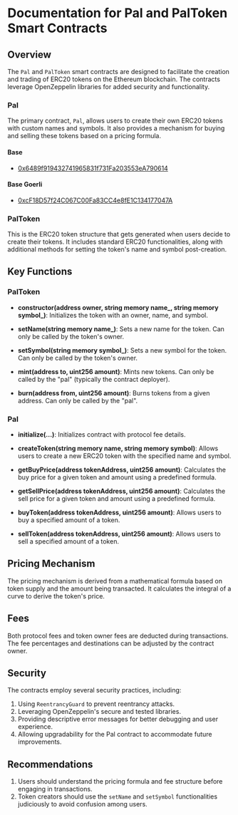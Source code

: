 # Documentation for Pal and PalToken Smart Contracts

## Overview
The `Pal` and `PalToken` smart contracts are designed to facilitate the creation and trading of ERC20 tokens on the Ethereum blockchain. The contracts leverage OpenZeppelin libraries for added security and functionality.

### Pal
The primary contract, `Pal`, allows users to create their own ERC20 tokens with custom names and symbols. It also provides a mechanism for buying and selling these tokens based on a pricing formula.

#### Base
- [0x6489f919432741965831f731Fa203553eA790614](https://basescan.org/address/0x6489f919432741965831f731Fa203553eA790614)

#### Base Goerli
- [0xcF18D57f24C067C00Fa83CC4e8fE1C134177047A](https://goerli.basescan.org/address/0xcF18D57f24C067C00Fa83CC4e8fE1C134177047A)

### PalToken
This is the ERC20 token structure that gets generated when users decide to create their tokens. It includes standard ERC20 functionalities, along with additional methods for setting the token's name and symbol post-creation.

## Key Functions

### PalToken

- **constructor(address owner, string memory name_, string memory symbol_)**: Initializes the token with an owner, name, and symbol.
  
- **setName(string memory name_)**: Sets a new name for the token. Can only be called by the token's owner.

- **setSymbol(string memory symbol_)**: Sets a new symbol for the token. Can only be called by the token's owner.

- **mint(address to, uint256 amount)**: Mints new tokens. Can only be called by the "pal" (typically the contract deployer).

- **burn(address from, uint256 amount)**: Burns tokens from a given address. Can only be called by the "pal".

### Pal

- **initialize(...)**: Initializes contract with protocol fee details.

- **createToken(string memory name, string memory symbol)**: Allows users to create a new ERC20 token with the specified name and symbol.

- **getBuyPrice(address tokenAddress, uint256 amount)**: Calculates the buy price for a given token and amount using a predefined formula.

- **getSellPrice(address tokenAddress, uint256 amount)**: Calculates the sell price for a given token and amount using a predefined formula.

- **buyToken(address tokenAddress, uint256 amount)**: Allows users to buy a specified amount of a token.

- **sellToken(address tokenAddress, uint256 amount)**: Allows users to sell a specified amount of a token.

## Pricing Mechanism

The pricing mechanism is derived from a mathematical formula based on token supply and the amount being transacted. It calculates the integral of a curve to derive the token's price.

## Fees

Both protocol fees and token owner fees are deducted during transactions. The fee percentages and destinations can be adjusted by the contract owner.

## Security

The contracts employ several security practices, including:

1. Using `ReentrancyGuard` to prevent reentrancy attacks.
2. Leveraging OpenZeppelin's secure and tested libraries.
3. Providing descriptive error messages for better debugging and user experience.
4. Allowing upgradability for the Pal contract to accommodate future improvements.

## Recommendations

1. Users should understand the pricing formula and fee structure before engaging in transactions.
2. Token creators should use the `setName` and `setSymbol` functionalities judiciously to avoid confusion among users.
